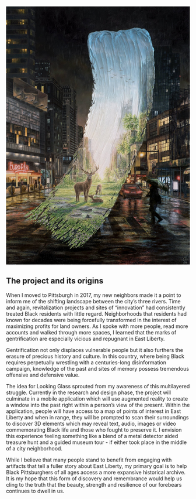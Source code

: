 ![Recover by David Ambarzumjan](./recover.jpg)

## The project and its origins

When I moved to Pittsburgh in 2017, my new neighbors made it a point to inform me of the shifting landscape between the city’s three rivers. Time and again, revitalization projects and sites of “innovation” had consistently treated Black residents with little regard. Neighborhoods that residents had known for decades were being forcefully transformed in the interest of maximizing profits for land owners. As I spoke with more people, read more accounts and walked through more spaces, I learned that the marks of gentrification are especially vicious and repugnant in East Liberty.

Gentrification not only displaces vulnerable people but it also furthers the erasure of precious history and culture. In this country, where being Black requires perpetually wrestling with a centuries-long disinformation campaign, knowledge of the past and sites of memory possess tremendous offensive and defensive value.

The idea for Looking Glass sprouted from my awareness of this multilayered struggle. Currently in the research and design phase, the project will culminate in a mobile application which will use augmented reality to create a window into the past right within a person’s view of the present. Within the application, people will have access to a map of points of interest in East Liberty and when in range, they will be prompted to scan their surroundings to discover 3D elements which may reveal text, audio, images or video commemorating Black life and those who fought to preserve it. I envision this experience feeling something like a blend of a metal detector aided treasure hunt and a guided museum tour - if either took place in the middle of a city neighborhood. 

While I believe that many people stand to benefit from engaging with artifacts that tell a fuller story about East Liberty, my primary goal is to help Black Pittsburghers of all ages access a more expansive historical archive. It is my hope that this form of discovery and remembrance would help us cling to the truth that the beauty, strength and resilience of our forebears continues to dwell in us.


